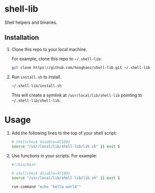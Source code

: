# shell-lib
Shell helpers and binaries.

## Installation
1. Clone this repo to your local machine.

    For example, clone this repo to `~/.shell-lib`:
    ```bash
    git clone https://github.com/honghaoz/shell-lib.git ~/.shell-lib
    ```

2. Run `install.sh` to install.

    ```bash
    ~/.shell-lib/install.sh
    ```

    This will create a symlink at `/usr/local/lib/shell-lib` pointing to `~/.shell-lib/shell-lib`.
    
# Usage

1. Add the following lines to the top of your shell script:
    ```bash
    # shellcheck disable=SC1091
    source "/usr/local/lib/shell-lib/lib.sh" || exit 1
    ```

2. Use functions in your scripts. For example:
    ```bash
    #!/bin/bash

    # shellcheck disable=SC1091
    source "/usr/local/lib/shell-lib/lib.sh" || exit 1

    run-command "echo 'hello world'"
    ```
